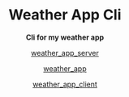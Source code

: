 <div align="center">

# Weather App Cli

**Cli for my weather app**

[weather_app_server](https://github.com/MichalUSER/weather_app_server)

[weather_app](https://github.com/MichalUSER/weather_app)

[weather_app_client](https://github.com/MichalUSER/weather_app_client)

</div>
